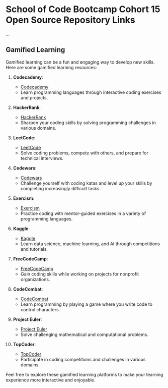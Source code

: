 # School of Code Bootcamp Cohort 15 Open Source Repository Links

...

## Gamified Learning

Gamified learning can be a fun and engaging way to develop new skills. Here are some gamified learning resources:

1. **Codecademy**:
   - [Codecademy](https://www.codecademy.com/)
   - Learn programming languages through interactive coding exercises and projects.

2. **HackerRank**:
   - [HackerRank](https://www.hackerrank.com/domains/tutorials/10-days-of-javascript)
   - Sharpen your coding skills by solving programming challenges in various domains.

3. **LeetCode**:
   - [LeetCode](https://leetcode.com/)
   - Solve coding problems, compete with others, and prepare for technical interviews.

4. **Codewars**:
   - [Codewars](https://www.codewars.com/)
   - Challenge yourself with coding katas and level up your skills by completing increasingly difficult tasks.

5. **Exercism**:
   - [Exercism](https://exercism.io/)
   - Practice coding with mentor-guided exercises in a variety of programming languages.

6. **Kaggle**:
   - [Kaggle](https://www.kaggle.com/learn/overview)
   - Learn data science, machine learning, and AI through competitions and tutorials.

7. **FreeCodeCamp**:
   - [FreeCodeCamp](https://www.freecodecamp.org/)
   - Gain coding skills while working on projects for nonprofit organizations.

8. **CodeCombat**:
   - [CodeCombat](https://codecombat.com/)
   - Learn programming by playing a game where you write code to control characters.

9. **Project Euler**:
   - [Project Euler](https://projecteuler.net/)
   - Solve challenging mathematical and computational problems.

10. **TopCoder**:
    - [TopCoder](https://www.topcoder.com/challenges)
    - Participate in coding competitions and challenges in various domains.

Feel free to explore these gamified learning platforms to make your learning experience more interactive and enjoyable.
